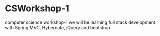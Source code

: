 # CSWorkshop-1
computer science workshop-1 
we will be learning full stack development with Spring MVC, Hybernate, jQuery and bootstrap
